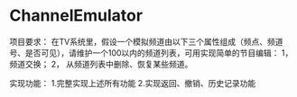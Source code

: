 ChannelEmulator
===============

项目要求：
在TV系统里，假设一个模拟频道由以下三个属性组成（频点、频道号、是否可见），请维护一个100以内的频道列表，可用实现简单的节目编辑：
1， 频道交换；
2， 从频道列表中删除、恢复某些频道。

实现功能：
1.完整实现上述所有功能
2.实现返回、撤销、历史记录功能
